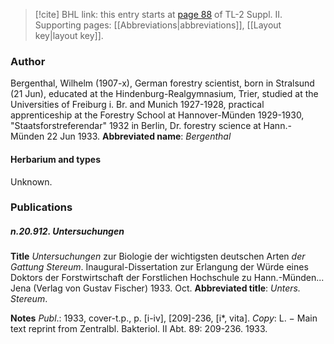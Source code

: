 > [!cite] BHL link: this entry starts at [page 88](https://www.biodiversitylibrary.org/page/33265285) of TL-2 Suppl. II.
> Supporting pages: [[Abbreviations|abbreviations]], [[Layout key|layout key]].

### Author

Bergenthal, Wilhelm (1907-x), German forestry scientist, born in Stralsund (21 Jun), educated at the Hindenburg-Realgymnasium, Trier, studied at the Universities of Freiburg i. Br. and Munich 1927-1928, practical apprenticeship at the Forestry School at Hannover-Münden 1929-1930, "Staatsforstreferendar" 1932 in Berlin, Dr. forestry science at Hann.-Münden 22 Jun 1933. 
**Abbreviated name**: *Bergenthal*

#### Herbarium and types

Unknown.

### Publications

##### n.20.912. Untersuchungen

**Title**
*Untersuchungen* zur Biologie der wichtigsten deutschen Arten *der Gattung Stereum*. Inaugural-Dissertation zur Erlangung der Würde eines Doktors der Forstwirtschaft der Forstlichen Hochschule zu Hann.-Münden... Jena (Verlag von Gustav Fischer) 1933. Oct.
**Abbreviated title**: *Unters. Stereum*.

**Notes**
*Publ*.: 1933, cover-t.p., p. \[i-iv\], \[209\]-236, \[i\*, vita\]. *Copy*: L. − Main text reprint from Zentralbl. Bakteriol. II Abt. 89: 209-236. 1933.

